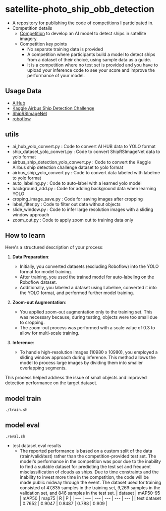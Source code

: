 # satellite-photo_ship_obb_detection
- A repository for publishing the code of competitions I participated in.
- Competition details
  - [Competition](https://aifactory.space/task/4232/overview#-%EB%AC%B8%EC%A0%9C-%EA%B0%9C%EC%9A%94-%EC%98%88%EC%8B%9C) to develop an AI model to detect ships in satellite imagery.
  - Competition key points
    -  No separate training data is provided
    -  A competition where participants build a model to detect ships from a dataset of their choice, using sample data as a guide. 
    -  It is a competition where no test set is provided and you have to upload your inference code to see your score and improve the performance of your model.

## Usage Data
- [AIHub](https://www.aihub.or.kr/aihubdata/data/view.do?currMenu=&topMenu=&aihubDataSe=data&dataSetSn=73)
- [Kaggle Airbus Ship Detection Challenge](https://www.kaggle.com/competitions/airbus-ship-detection)
- [ShipRSImageNet](https://github.com/zzndream/ShipRSImageNet)
- [roboflow](https://universe.roboflow.com/marta-capito/airbus-ship-detection-5kzoi)
  
## utils
- ai_hub_yolo_convert.py : Code to convert AI HUB data to YOLO format
- ship_dataset_yolo_convert.py : Code to convert ShipRSImageNet data to yolo format
- airbus_ship_detection_yolo_convert.py : Code to convert the Kaggle Airbus ship detection challenge dataset to yolo format
- airbus_ship_yolo_convert.py : Code to convert data labeled with labelme to yolo format
- auto_labeling.py : Code to auto-label with a learned yolo model
- background_add.py : Code for adding background data when learning YOLO
- croping_image_save.py : Code for saving images after cropping
- label_filter.py : Code to filter out data without objects
- slide_window.py : Code to infer large resolution images with a sliding window approach
- zoom_out.py : Code to apply zoom out to training data only

## How to learn

Here's a structured description of your process:

1. **Data Preparation**:
   - Initially, you converted datasets (excluding Roboflow) into the YOLO format for model training.
   - After training, you used the trained model for auto-labeling on the Roboflow dataset.
   - Additionally, you labeled a dataset using Labelme, converted it into the YOLO format, and performed further model training.

2. **Zoom-out Augmentation**:
   - You applied zoom-out augmentation only to the training set. This was necessary because, during testing, objects were too small due to cropping. 
   - The zoom-out process was performed with a scale value of 0.3 to allow for multi-scale training.

3. **Inference**:
   - To handle high-resolution images (10980 x 10980), you employed a sliding window approach during inference. This method allows the model to process large images by dividing them into smaller overlapping segments.

This process helped address the issue of small objects and improved detection performance on the target dataset.

## model train
```
./train.sh
```

## model eval
```
./eval.sh
```
- test dataset eval results
  - The reported performance is based on a custom split of the data (train/valid/test) rather than the competition-provided test set. The model's performance in the competition was poor due to the inability to find a suitable dataset for predicting the test set and frequent misclassification of clouds as ships. Due to time constraints and the inability to invest more time in the competition, the code will be made public midway through the event. The dataset used for training consisted of 47,835 samples in the training set, 9,269 samples in the validation set, and 846 samples in the test set.
| dataset | mAP50-95 | mAP50 | map75 | R | P |
| --- | --- | --- | --- | --- | --- |
| test dataset | 0.7652 | 0.9047 | 0.8487 | 0.788 | 0.909 |
